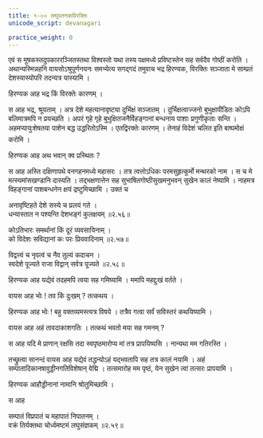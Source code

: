 ```yaml
---
title: १-०० लघुपतनकविरक्तिः
unicode_script: devanagari

practice_weight: 0
---
```


एवं स मूषकस्तदुपकाररञ्जितस्तथा विश्वस्तो यथा तस्य पक्षमध्ये प्रविष्टस्तेन सह सर्वदैव गोष्ठीं करोति । अथान्यस्मिन्नहनि वायसोऽश्रुपूर्णनयनः समभ्येत्य सगद्गदं तमुवाच भद्र हिरण्यक, विरक्तिः सञ्जाता मे साम्प्रतं देशस्यास्योपरि तदन्यत्र यास्यामि ।  

हिरण्यक आह भद्र किं विरक्तेः कारणम् ।  

स आह भद्र, श्रूयताम् । अत्र देशे महत्यानावृष्ट्या दुर्भिक्षं सञ्जातम् । दुर्भिक्षत्वाज्जनो बुभुक्षापीडितः कोऽपि बलिमात्रमपि न प्रयच्छति । अपरं गृहे गृहे बुभुक्षितजनैर्विहङ्गानां बन्धनाय पाशाः प्रगुणीकृताः सन्ति । अहमप्यायुःशेषतया पाशेन बद्ध उद्धरितोऽस्मि । एतद्विरक्तेः कारणम् । तेनाहं विदेशं चलित इति बाष्पमोक्षं करोमि ।  

हिरण्यक आह अथ भवान् क्व प्रस्थितः ?

स आह अस्ति दक्षिणापथे वनगहनमध्ये महासरः । तत्र त्वत्तोऽधिकः परमसुहृत्कूर्मो मन्थरको नाम । स च मे मत्स्यमांसखण्डानि दास्यति । तद्भक्षणात्तेन सह सुभाषितगोष्ठीसुखमनुभवन् सुखेन कालं नेष्यामि । नाहमत्र विहङ्गानां पाशबन्धनेन क्षयं द्रष्टुमिच्छामि । उक्तं च

अनावृष्टिहते देशे सस्ये च प्रलयं गते ।  
धन्यास्तात न पश्यन्ति देशभङ्गं कुलक्षयम् ॥२.५६॥

कोऽतिभारः समर्थानां किं दूरं व्यवसायिनाम् ।  
को विदेशः सविद्यानां कः परः प्रियवादिनाम् ॥२.५७॥

विद्वत्त्वं च नृपत्वं च नैव तुल्यं कदाचन ।  
स्वदेशे पूज्यते राजा विद्वान् सर्वत्र पूज्यते ॥२.५८॥

हिरण्यक आह यद्येवं तदहमपि त्वया सह गमिष्यामि । ममापि महद्दुःखं वर्तते ।  

वायस आह भोः ! तव किं दुःखम् ? तत्कथय ।  

हिरण्यक आह भोः ! बहु वक्तव्यमस्त्यत्र विषये । तत्रैव गत्वा सर्वं सविस्तरं कथयिष्यामि ।  

वायस आह अहं तावदाकाशगतिः । तत्कथं भवतो मया सह गमनम् ?

स आह यदि मे प्राणान् रक्षसि तदा स्वपृष्ठमारोप्य मां तत्र प्रापयिष्यसि । नान्यथा मम गतिरस्ति ।  

तच्छ्रुत्वा सानन्दं वायस आह यद्येवं तद्धन्योऽहं यद्भवतापि सह तत्र कालं नयामि । अहं सम्पातादिकानषावुड्डीनगतिविशेषान् वेद्मि । तत्समारोह मम पृष्ठं, येन सुखेन त्वां तत्सरः प्रापयामि ।  

हिरण्यक आहौड्डीनानां नामानि श्रोतुमिच्छामि ।  

स आह

सम्पातं विप्रपातं च महापातं निपातनम् ।  
वक्रं तिर्यक्तथा चोर्ध्वमष्टमं लघुसंज्ञकम् ॥२.५९॥
